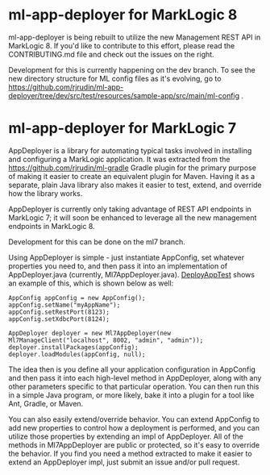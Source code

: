 # ml-app-deployer for MarkLogic 8

ml-app-deployer is being rebuilt to utilize the new Management REST API in MarkLogic 8. If you'd like to contribute to
this effort, please read the CONTRIBUTING.md file and check out the issues on the right. 

Development for this is currently happening on the dev branch. To see the new directory structure for ML config files as it's evolving, go to https://github.com/rjrudin/ml-app-deployer/tree/dev/src/test/resources/sample-app/src/main/ml-config . 

# ml-app-deployer for MarkLogic 7

AppDeployer is a library for automating typical tasks involved in installing and configuring a MarkLogic application.
It was extracted from the https://github.com/rjrudin/ml-gradle Gradle plugin for the primary purpose of making it easier
to create an equivalent plugin for Maven. Having it as a separate, plain Java library also makes it easier to test, extend, and
override how the library works.

AppDeployer is currently only taking advantage of REST API endpoints in MarkLogic 7; it will soon be enhanced to leverage all
the new management endpoints in MarkLogic 8. 

Development for this can be done on the ml7 branch.

Using AppDeployer is simple - just instantiate AppConfig, set whatever properties you need to, and then pass it into an implementation of AppDeployer.java (currently, Ml7AppDeployer.java). [DeployAppTest](https://github.com/rjrudin/ml-app-deployer/blob/master/src/test/java/com/marklogic/appdeployer/ml7/DeployAppTest.java) shows an example of this, which is shown below as well:

    AppConfig appConfig = new AppConfig();
    appConfig.setName("myAppName");
    appConfig.setRestPort(8123);
    appConfig.setXdbcPort(8124);
  
    AppDeployer deployer = new Ml7AppDeployer(new Ml7ManageClient("localhost", 8002, "admin", "admin"));
    deployer.installPackages(appConfig);
    deployer.loadModules(appConfig, null);

The idea then is you define all your application configuration in AppConfig and then pass it into each high-level method in AppDeployer, along with any other parameters specific to that particular operation. You can then run this in a simple Java program, or more likely, bake it into a plugin for a tool like Ant, Gradle, or Maven. 

You can also easily extend/override behavior. You can extend AppConfig to add new properties to control how a deployment is performed, and you can utilize those properties by extending an impl of AppDeployer. All of the methods in Ml7AppDeployer are public or protected, so it's easy to override the behavior. If you find you need a method extracted to make it easier to extend an AppDeployer impl, just submit an issue and/or pull request. 
